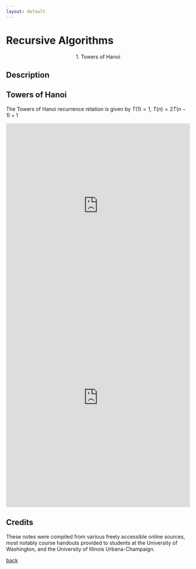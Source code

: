 ```yaml
---
layout: default
---
```


# Recursive Algorithms

<p align="center">
  1. Towers of Hanoi
</p>

## Description

## Towers of Hanoi
The Towers of Hanoi recurrence relation is given by $T(1) = 1$, $T(n) = 2T(n-1) + 1$

<iframe src="https://trinket.io/embed/python/623f6a05f8?runOption=run" width="100%" height="450" frameborder="0" marginwidth="0" marginheight="0" allowfullscreen></iframe>
<iframe src="https://trinket.io/embed/python/623f6a05f8?runOption=console" width="100%" height="600" frameborder="0" marginwidth="0" marginheight="0" allowfullscreen></iframe>


## Credits
These notes were compiled from various freely accessible online sources, most notably course handouts provided to students at the University of Washington, and the University of Illinois Urbana-Champaign. 

[back](./)
